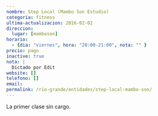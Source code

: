 ```yaml
---
nombre: Step Local (Mambo Son Estudio)
categoria: fitness
ultima-actualizacion: 2016-02-02
direccion: 
  lugar: [mamboson]
horario: 
  - {dia: "viernes", hora: "20:00-21:00", nota: "" }
precio: pago
inactive: true
nota: | 
  Dictado por Edit
website: []
telefono: []
email: 
permalink: /rio-grande/entidades/step-local-mambo-son/
---
```


La primer clase sin cargo.